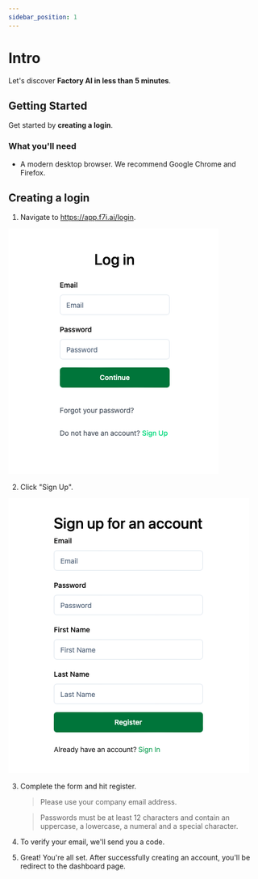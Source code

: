 ```yaml
---
sidebar_position: 1
---
```


# Intro

Let's discover **Factory AI in less than 5 minutes**.

## Getting Started

Get started by **creating a login**.

### What you'll need

- A modern desktop browser. We recommend Google Chrome and Firefox.

## Creating a login

1. Navigate to https://app.f7i.ai/login.

![Login Page](img/login.png)

2. Click "Sign Up".

![Sign Up Page](img/signup.png)

3. Complete the form and hit register.

    > Please use your company email address.

    > Passwords must be at least 12 characters and contain an uppercase, a lowercase, a numeral and a special character.

1. To verify your email, we'll send you a code.
1. Great! You're all set. After successfully creating an account, you'll be redirect to the dashboard page.
